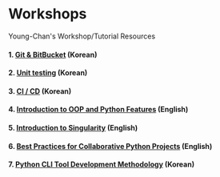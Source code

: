 # Workshops
Young-Chan's Workshop/Tutorial Resources


#### 1. [Git & BitBucket](https://docs.google.com/presentation/d/14qtJ_xUgP-58Qvr_9-RbZ4RsPtvDTQ9uPy8gjeXFIcU/edit?usp=sharing) (Korean)

#### 2. [Unit testing](https://docs.google.com/document/d/1wL_IJ6_t44IdkKrag2h2sdyu36RHD7dkNn-HYistHVE/edit?usp=sharing) (Korean)

#### 3. [CI / CD](https://docs.google.com/presentation/d/1bybLd5wFqm16Xoo-A8mydSg6vCy7EHGPGrDlFCHjAoY/edit?usp=sharing) (Korean)

#### 4. [Introduction to OOP and Python Features](https://nbviewer.jupyter.org/urls/bitbucket.org/ycp93/python-tutorials/raw/3af3c0b0706937d37f6172dd229540b12d35c2a6/Object%20Oriented%20Programming.ipynb) (English)

#### 5. [Introduction to Singularity](https://nbviewer.jupyter.org/urls/bitbucket.org/ycp93/python-tutorials/raw/1846c69e68b5acdf483233239d4eeac99146aa33/Singularity%20Container.ipynb) (English)

#### 6. [Best Practices for Collaborative Python Projects](https://docs.google.com/presentation/d/1XhMD9DtchTp5LlVZs7j81Ue5g5AQE1yb20yywPhEMfw/edit#slide=id.p) (English)

#### 7. [Python CLI Tool Development Methodology](https://docs.google.com/presentation/d/1Nkl_YscdZS_H5C9IjIn1GISFdPp2GRZn1ZtremEr1PI/edit#slide=id.p) (Korean)
